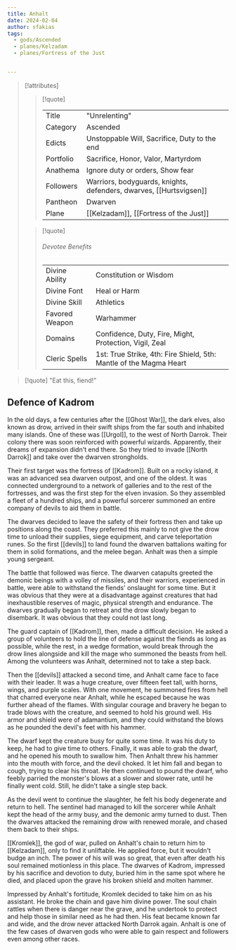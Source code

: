 ```yaml
---
title: Anhalt
date: 2024-02-04
author: sfakias
tags:
  - gods/Ascended
  - planes/Kelzadam
  - planes/Fortress of the Just


---
```

> [!attributes]
> 
> > [!quote]
> >
> > | | |
> > | --- | --- |
> > | Title | "Unrelenting" |
> > | Category | Ascended |
> > | Edicts | Unstoppable Will, Sacrifice, Duty to the end |
> > | Portfolio | Sacrifice, Honor, Valor, Martyrdom |
> > | Anathema | Ignore duty or orders, Show fear |
> > | Followers | Warriors, bodyguards, knights, defenders, dwarves, [[Hurtsvigsen]] |
> > | Pantheon | Dwarven |
> > | Plane | [[Kelzadam]], [[Fortress of the Just]] |
>
> > [!quote]
> > 
> > ###### Devotee Benefits
> > | | |
> > | --- | --- |
> > | Divine Ability | Constitution or Wisdom |
> > | Divine Font | Heal or Harm |
> > | Divine Skill | Athletics |
> > | Favored Weapon | Warhammer |
> > | Domains | Confidence, Duty, Fire, Might, Protection, Vigil, Zeal |
> > | Cleric Spells | 1st: True Strike, 4th: Fire Shield, 5th: Mantle of the Magma Heart |

> [!quote] 
>"Eat this, fiend!"

## Defence of Kadrom

In the old days, a few centuries after the [[Ghost War]], the dark elves, also known as drow, arrived in their swift ships from the far south and inhabited many islands. One of these was [[Urgol]], to the west of North Darrok. Their colony there was soon reinforced with powerful wizards. Apparently, their dreams of expansion didn't end there. So they tried to invade [[North Darrok]] and take over the dwarven strongholds.

Their first target was the fortress of [[Kadrom]]. Built on a rocky island, it was an advanced sea dwarven outpost, and one of the oldest. It was connected underground to a network of galleries and to the rest of the fortresses, and was the first step for the elven invasion. So they assembled a fleet of a hundred ships, and a powerful sorcerer summoned an entire company of devils to aid them in battle.

The dwarves decided to leave the safety of their fortress then and take up positions along the coast. They preferred this mainly to not give the drow time to unload their supplies, siege equipment, and carve teleportation runes. So the first [[devils]] to land found the dwarven battalions waiting for them in solid formations, and the melee began. Anhalt was then a simple young sergeant.

The battle that followed was fierce. The dwarven catapults greeted the demonic beings with a volley of missiles, and their warriors, experienced in battle, were able to withstand the fiends' onslaught for some time. But it was obvious that they were at a disadvantage against creatures that had inexhaustible reserves of magic, physical strength and endurance. The dwarves gradually began to retreat and the drow slowly began to disembark. It was obvious that they could not last long.

The guard captain of [[Kadrom]], then, made a difficult decision. He asked a group of volunteers to hold the line of defense against the fiends as long as possible, while the rest, in a wedge formation, would break through the drow lines alongside and kill the mage who summoned the beasts from hell. Among the volunteers was Anhalt, determined not to take a step back.

Then the [[devils]] attacked a second time, and Anhalt came face to face with their leader. It was a huge creature, over fifteen feet tall, with horns, wings, and purple scales. With one movement, he summoned fires from hell that charred everyone near Anhalt, while he escaped because he was further ahead of the flames. With singular courage and bravery he began to trade blows with the creature, and seemed to hold his ground well. His armor and shield were of adamantium, and they could withstand the blows as he pounded the devil's feet with his hammer.

The dwarf kept the creature busy for quite some time. It was his duty to keep, he had to give time to others. Finally, it was able to grab the dwarf, and he opened his mouth to swallow him. Then Anhalt threw his hammer into the mouth with force, and the devil choked. It let him fall and began to cough, trying to clear his throat. He then continued to pound the dwarf, who feebly parried the monster's blows at a slower and slower rate, until he finally went cold. Still, he didn't take a single step back.

As the devil went to continue the slaughter, he felt his body degenerate and return to hell. The sentinel had managed to kill the sorcerer while Anhalt kept the head of the army busy, and the demonic army turned to dust. Then the dwarves attacked the remaining drow with renewed morale, and chased them back to their ships.

[[Kromlek]], the god of war, pulled on Anhalt's chain to return him to [[Kelzadam]], only to find it unliftable. He applied force, but it wouldn't budge an inch. The power of his will was so great, that even after death his soul remained motionless in this place. The dwarves of Kadrom, impressed by his sacrifice and devotion to duty, buried him in the same spot where he died, and placed upon the grave his broken shield and molten hammer.

Impressed by Anhalt's fortitude, Kromlek decided to take him on as his assistant. He broke the chain and gave him divine power. The soul chain rattles when there is danger near the grave, and he undertook to protect and help those in similar need as he had then. His feat became known far and wide, and the drow never attacked North Darrok again. Anhalt is one of the few cases of dwarven gods who were able to gain respect and followers even among other races.